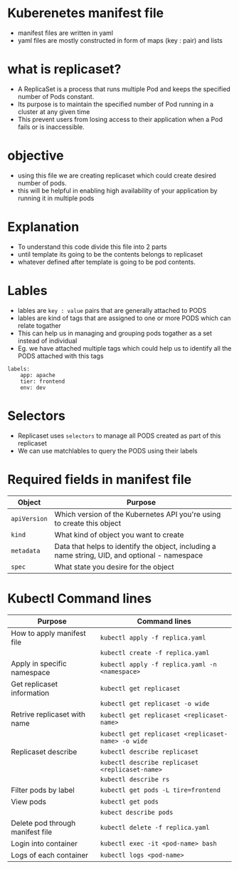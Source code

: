 # Kuberenetes manifest file

- manifest files are written in yaml
- yaml files are mostly constructed in form of maps (key : pair) and lists

# what is replicaset?

- A ReplicaSet is a process that runs multiple Pod and keeps the specified number of Pods constant. 
- Its purpose is to maintain the specified number of Pod running in a cluster at any given time 
- This prevent users from losing access to their application when a Pod fails or is inaccessible.  

# objective 

- using this file we are creating replicaset which could create desired number of pods.
- this will be helpful in enabling high availability of your application by running it in multiple pods

# Explanation

- To understand this code divide this file into 2 parts
- until template its going to be the contents belongs to replicaset 
- whatever defined after template is going to be pod contents.

# Lables 

- lables are `key : value` pairs that are generally attached to PODS
- lables are kind of tags that are assigned to one or more PODS which can relate togather
- This can help us in managing and grouping pods togather as a set instead of individual
- Eg. we have attached multiple tags which could help us to identify all the PODS attached with this tags

```
labels:
    app: apache
    tier: frontend
    env: dev
```

# Selectors

- Replicaset uses `selectors` to manage all PODS created as part of this replicaset
- We can use matchlables to query the PODS using their labels


# Required fields in manifest file

| Object       | Purpose                                                                                        |
| ------------ | ---------------------------------------------------------------------------------------------- |
| `apiVersion` | Which version of the Kubernetes API you're using to create this object                         |
| `kind`       | What kind of object you want to create                                                         |
| `metadata`   | Data that helps to identify the object, including a name string, UID, and optional - namespace |
| `spec`       | What state you desire for the object                                                           |

# Kubectl Command lines

| Purpose                          | Command lines                                      |
| -------------------------------- | -------------------------------------------------- |
| How to apply manifest file       | `kubectl apply -f replica.yaml`                    |
|                                  | `kubectl create -f replica.yaml`                   |
| Apply in specific namespace      | `kubectl apply -f replica.yaml -n <namespace>`     |
| Get replicaset information       | `kubectl get replicaset`                           |
|                                  | `kubectl get replicaset -o wide`                   |
| Retrive replicaset with name     | `kubectl get replicaset <replicaset-name>`         |
|                                  | `kubectl get replicaset <replicaset-name> -o wide` |
| Replicaset describe              | `kubectl describe replicaset`                      |
|                                  | `kubectl describe replicaset <replicaset-name>`    |
|                                  | `kubectl describe rs`                              |
| Filter pods by label             | `kubectl get pods -L tire=frontend`                |
| View pods                        | `kubectl get pods`                                 |
|                                  | `kubect describe pods`                             |
| Delete pod through manifest file | `kubectl delete -f replica.yaml`                   |
| Login into container             | `kubectl exec -it <pod-name> bash`                 |
| Logs of each container           | `kubectl logs <pod-name>`                          |
